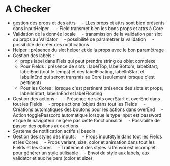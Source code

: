 # A Checker
- gestion des props et des attrs
    - LLes props et attrs sont bien présents dans inputHelper.
    - Field transmet bien les bons props et attrs à Core
- Validation de la donnée locale
    - transmission de la validation par slot ou props au Validator
    - possibilité de paramétrer la validation
    - possibilité de créer des notifications
- Helper : présence du slot helper et de la props avec le bon paramètrage
- Gestion des labels :
	- props label dans Fiels qui peut prendre string ou objet complexe
	- Pour Fields : présence de slots : labelTop, labelBottom; labelStart, labelEnd (tout le temps) et des labelFloating, labelInStart et labelInEnd qui seront transmis au Core (seulement lorsque c'est pertinent)
	- Pour les Cores : lorsque c'est pertinent présence des slots et props, labelInStart, labelInEnd et labelFloating
- Gestion des actions :
    - Présence de slots overStart et overEnd dans tout les Fields
    - props actions (objet) dans tout les Fields
    - Créations automatiques des boutons pour les actions dans overEnd
    - Action togglePassxord automatique lorsque le type input est password et que le navigateur ne gère pas cette fonctionnalité
    - Possibilité de passer des options aux actions
- Système de notification actifs si besoin
- Gestion des styles des inputs.
    - Props inputStyle dans tout les Fields et les Cores
    - Props variant, size, color et animation dans tout les Fields et les Cores
    - Traitement des styles si l'envoi est incomplet pour générer un style utilisable
    - Envoi du style aux labels, aux validator et aux helpers (color et size)